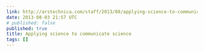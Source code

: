 ```yaml
---
link: http://arstechnica.com/staff/2013/08/applying-science-to-communicate-science/
date: 2013-08-03 21:57 UTC
# published: false
published: true
title: Applying science to communicate science
tags: []
---
```



